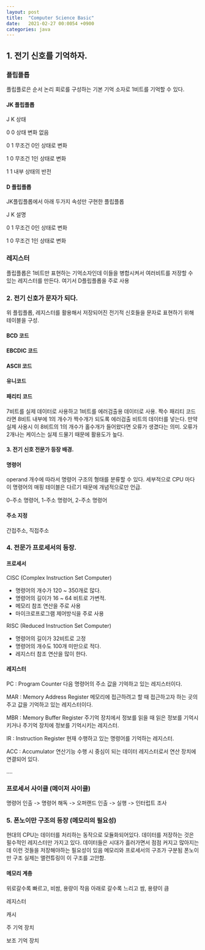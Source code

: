 ```yaml
---
layout: post
title:  "Computer Science Basic"
date:   2021-02-27 00:0054 +0900
categories: java
---
```


## 1. 전기 신호를 기억하자.

### 플립플롭

플립플로은 순서 논리 회로를 구성하는 기본 기억 소자로 1비트를 기억할 수 있다.

#### JK 플립플롭

J   K   상태

0   0   상태 변화 없음

0   1   무조건 0인 상태로 변화

1   0   무조건 1인 상태로 변화

1   1   내부 상태의 반전

#### D 플립플롭
JK플립플롭에서 아래 두가지 속성만 구현한 플립플롭

J   K   설명

0   1   무조건 0인 상태로 변화

1   0   무조건 1인 상태로 변화

### 레지스터
플립플롭은 1비트만 표현하는 기억소자인데 이들을 병합시켜서 여러비트를 저장할 수 있는 레지스터를 만든다.
여기서 D플립플롭을 주로 사용


### 2. 전기 신호가 문자가 되다.
위 플립플롭, 레지스터를 활용해서 저장되어진 전기적 신호들을 문자로 표현하기 위해 테이블을 구성.

#### BCD 코드

#### EBCDIC 코드

#### ASCII 코드

#### 유니코드

#### 패리티 코드
7비트를 실제 데이터로 사용하고 1비트를 에러검출용 데이터로 사용. 짝수 패리티 코드라면 8비트 내부에 1의 개수가 짝수개가 되도록 에러검출 비트의 데이터를 넣는다. 만약 실제 사용시 이 8비트의 1의 개수가 홀수개가 들어왔다면 오류가 생겼다는 의미. 오류가 2개나는 케이스는 실제 드물기 때문에 활용도가 높다.

#### 3. 전기 신호 전문가 등장 배경.

#### 명령어

operand 개수에 따라서 명령어 구조의 형태를 분류할 수 있다. 세부적으로 CPU 마다 이 명령어의 매핑 테이블은 다르기 때문에 개념적으로만 언급.

0-주소 명령어, 1-주소 명령어, 2-주소 명령어

#### 주소 지정

간접주소, 직접주소

### 4. 전문가 프로세서의 등장.

#### 프로세서

CISC (Complex Instruction Set Computer)
- 명령어의 개수가 120 ~ 350개로 많다.
- 명령어의 길이가 16 ~ 64 비트로 가변적.
- 메모리 참조 연산을 주로 사용
- 마이크로프로그램 제어방식을 주로 사용

RISC (Reduced Instruction Set Computer)
- 명령어의 길이가 32비트로 고정
- 명령어의 개수도 100개 미만으로 적다.
- 레지스터 참조 연산을 많이 한다.

#### 레지스터

PC : Program Counter
다음 명령어의 주소 값을 기억하고 있는 레지스터이다.

MAR : Memory Address Register
메모리에 접근하려고 할 때 접근하고자 하는 곳의 주고 값을 기억하고 있는 레지스터이다.

MBR : Memory Buffer Register
주기억 장치에서 정보를 읽을 때 읽은 정보를 기억시키거나 주기억 장치에 정보를 기억시키는 레지스터.

IR : Instruction Register
현재 수행하고 있는 명령어를 기억하는 레지스터.

ACC : Accumulator
연산기능 수행 시 중심이 되는 데이터 레지스터로서 연산 장치에 연결되어 있다.

....

### 프로세서 사이클 (메이저 사이클)

명령어 인출 -> 명령어 해독 -> 오퍼랜드 인출 -> 실행 -> 인터럽트 조사

### 5. 폰노이만 구조의 등장 (메모리의 필요성)

현대의 CPU는 데이터를 처리하는 동작으로 모듈화되어있다. 데이터를 저장하는 것은 필수적인 레지스터만 가지고 있다. 데이터들은 시대가 흘러가면서 점점 커지고 많아지는데 이런 것들을 저장해야하는 필요성이 있음
메모리와 프로세서의 구조가 구분됨 폰노이만 구조 실제는 앨런튜링이 이 구조를 고안함.

#### 메모리 계층
위로갈수록 빠르고, 비쌈, 용량이 작음 아래로 갈수록 느리고 쌈, 용량이 큼

레지스터

캐시

주 기억 장치

보조 기억 장치